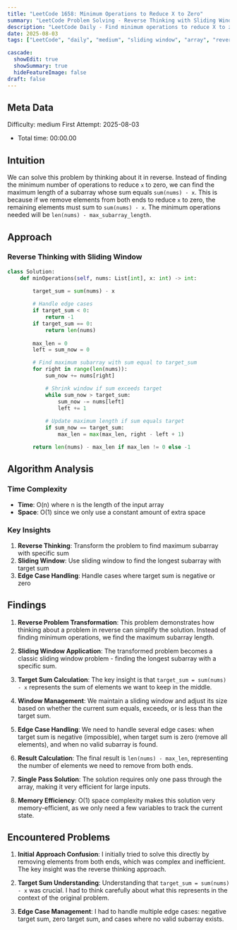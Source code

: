 ```yaml
---
title: "LeetCode 1658: Minimum Operations to Reduce X to Zero"
summary: "LeetCode Problem Solving - Reverse Thinking with Sliding Window"
description: "LeetCode Daily - Find minimum operations to reduce X to zero using reverse approach"
date: 2025-08-03
tags: ["LeetCode", "daily", "medium", "sliding window", "array", "reverse thinking", "prefix sum"]

cascade:
  showEdit: true
  showSummary: true
  hideFeatureImage: false
draft: false
---
```


## Meta Data

Difficulty: medium
First Attempt: 2025-08-03
- Total time: 00:00.00

## Intuition

We can solve this problem by thinking about it in reverse. Instead of finding the minimum number of operations to reduce `x` to zero, we can find the maximum length of a subarray whose sum equals `sum(nums) - x`. This is because if we remove elements from both ends to reduce `x` to zero, the remaining elements must sum to `sum(nums) - x`. The minimum operations needed will be `len(nums) - max_subarray_length`.

## Approach

### Reverse Thinking with Sliding Window
```python
class Solution:
    def minOperations(self, nums: List[int], x: int) -> int:
        
        target_sum = sum(nums) - x

        # Handle edge cases
        if target_sum < 0:
            return -1
        if target_sum == 0:
            return len(nums)
    
        max_len = 0
        left = sum_now = 0

        # Find maximum subarray with sum equal to target_sum
        for right in range(len(nums)):
            sum_now += nums[right]

            # Shrink window if sum exceeds target
            while sum_now > target_sum:
                sum_now -= nums[left]
                left += 1
            
            # Update maximum length if sum equals target
            if sum_now == target_sum:
                max_len = max(max_len, right - left + 1)

        return len(nums) - max_len if max_len != 0 else -1
```

## Algorithm Analysis

### Time Complexity
- **Time**: O(n) where n is the length of the input array
- **Space**: O(1) since we only use a constant amount of extra space

### Key Insights
1. **Reverse Thinking**: Transform the problem to find maximum subarray with specific sum
2. **Sliding Window**: Use sliding window to find the longest subarray with target sum
3. **Edge Case Handling**: Handle cases where target sum is negative or zero

## Findings

1. **Reverse Problem Transformation**: This problem demonstrates how thinking about a problem in reverse can simplify the solution. Instead of finding minimum operations, we find the maximum subarray length.

2. **Sliding Window Application**: The transformed problem becomes a classic sliding window problem - finding the longest subarray with a specific sum.

3. **Target Sum Calculation**: The key insight is that `target_sum = sum(nums) - x` represents the sum of elements we want to keep in the middle.

4. **Window Management**: We maintain a sliding window and adjust its size based on whether the current sum equals, exceeds, or is less than the target sum.

5. **Edge Case Handling**: We need to handle several edge cases: when target sum is negative (impossible), when target sum is zero (remove all elements), and when no valid subarray is found.

6. **Result Calculation**: The final result is `len(nums) - max_len`, representing the number of elements we need to remove from both ends.

7. **Single Pass Solution**: The solution requires only one pass through the array, making it very efficient for large inputs.

8. **Memory Efficiency**: O(1) space complexity makes this solution very memory-efficient, as we only need a few variables to track the current state.

## Encountered Problems 

1. **Initial Approach Confusion**: I initially tried to solve this directly by removing elements from both ends, which was complex and inefficient. The key insight was the reverse thinking approach.

2. **Target Sum Understanding**: Understanding that `target_sum = sum(nums) - x` was crucial. I had to think carefully about what this represents in the context of the original problem.

3. **Edge Case Management**: I had to handle multiple edge cases: negative target sum, zero target sum, and cases where no valid subarray exists.